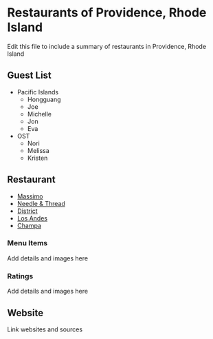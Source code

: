 # Restaurants of Providence, Rhode Island

Edit this file to include a summary of restaurants in Providence, Rhode Island

## Guest List
- Pacific Islands
  - Hongguang
  - Joe
  - Michelle
  - Jon
  - Eva
- OST
  - Nori
  - Melissa
  - Kristen

## Restaurant

  - [Massimo](https://www.yelp.com/biz/massimo-restaurant-providence)
  - [Needle & Thread](https://www.yelp.com/biz/needle-and-thread-providence)
  - [District](https://www.yelp.com/biz/the-district-providence-2)
  - [Los Andes](https://www.yelp.com/biz/los-andes-restaurant-providence)
  - [Champa](https://www.yelp.com/biz/champa-providence-3)

### Menu Items
Add details and images here

### Ratings
Add details and images here

## Website

Link websites and sources

